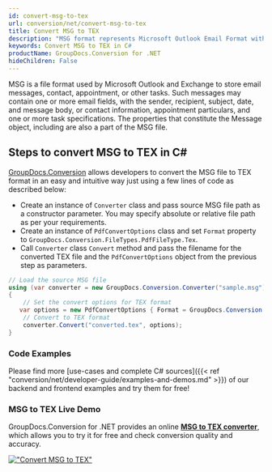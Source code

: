 ```yaml
---
id: convert-msg-to-tex
url: conversion/net/convert-msg-to-tex
title: Convert MSG to TEX
description: "MSG format represents Microsoft Outlook Email Format with .msg extension. Learn how to convert MSG to TEX file programmatically in C# language using GroupDocs.Conversion for .NET library."
keywords: Convert MSG to TEX in C#
productName: GroupDocs.Conversion for .NET
hideChildren: False
---
```


MSG is a file format used by Microsoft Outlook and Exchange to store email messages, contact, appointment, or other tasks. Such messages may contain one or more email fields, with the sender, recipient, subject, date, and message body, or contact information, appointment particulars, and one or more task specifications. The properties that constitute the Message object, including are also a part of the MSG file.

## Steps to convert MSG to TEX in C#

[GroupDocs.Conversion](https://products.groupdocs.com/conversion/net) allows developers to convert the MSG file to TEX format in an easy and intuitive way just using a few lines of code as described below:

* Create an instance of `Converter` class and pass source MSG file path as a constructor parameter. You may specify absolute or relative file path as per your requirements. 
* Create an instance of `PdfConvertOptions` class and set `Format` property to `GroupDocs.Conversion.FileTypes.PdfFileType.Tex`.
* Call `Converter` class `Convert` method and pass the filename for the converted TEX file and the `PdfConvertOptions` object from the previous step as parameters.

```csharp
// Load the source MSG file
using (var converter = new GroupDocs.Conversion.Converter("sample.msg"))
{
    // Set the convert options for TEX format
   var options = new PdfConvertOptions { Format = GroupDocs.Conversion.FileTypes.PdfFileType.Tex };
    // Convert to TEX format
    converter.Convert("converted.tex", options);
}
```

### Code Examples

Please find more [use-cases and complete C# sources]({{< ref "conversion/net/developer-guide/examples-and-demos.md" >}}) of our backend and frontend examples and try them for free!

### MSG to TEX Live Demo

GroupDocs.Conversion for .NET provides an online [**MSG to TEX converter**](https://products.groupdocs.app/conversion/msg-to-tex), which allows you to try it for free and check conversion quality and accuracy.

[!["Convert MSG to TEX"](conversion/net/images/convert-to-tex/convert-msg-to-tex.png)](https://products.groupdocs.app/conversion/msg-to-tex)